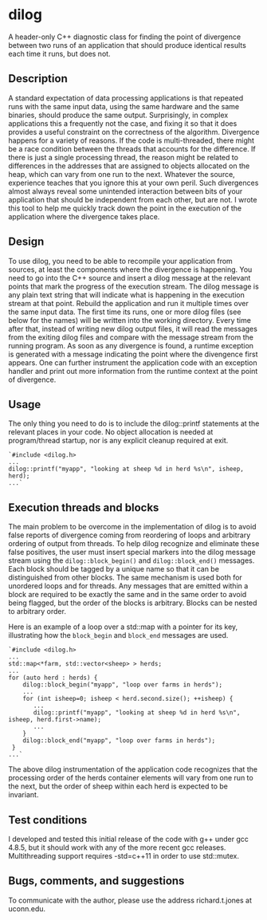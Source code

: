 # dilog
A header-only C++ diagnostic class for finding the point of divergence between two runs of an application
that should produce identical results each time it runs, but does not.

## Description
A standard expectation of data processing applications is that repeated runs with the same input data, using
the same hardware and the same binaries, should produce the same output. Surprisingly, in complex applications
this a frequently not the case, and fixing it so that it does provides a useful constraint on the correctness
of the algorithm. Divergence happens for a variety of reasons. If the code is multi-threaded, there might be a
race condition between the threads that accounts for the difference. If there is just a single processing thread,
the reason might be related to differences in the addresses that are assigned to objects allocated on the heap,
which can vary from one run to the next. Whatever the source, experience teaches that you ignore this at your
own peril. Such divergences almost always reveal some unintended interaction between bits of your application
that should be independent from each other, but are not. I wrote this tool to help me quickly track down the
point in the execution of the application where the divergence takes place.

## Design
To use dilog, you need to be able to recompile your application from sources, at least the components where
the divergence is happening. You need to go into the C++ source and insert a dilog message at the relevant
points that mark the progress of the execution stream. The dilog message is any plain text string that will
indicate what is happening in the execution stream at that point. Rebuild the application and run it multiple
times over the same input data. The first time its runs, one or more dilog files (see below for the names)
will be written into the working directory. Every time after that, instead of writing new dilog output files,
it will read the messages from the exiting dilog files and compare with the message stream from the running
program. As soon as any divergence is found, a runtime exception is generated with a message indicating the
point where the divengence first appears. One can further instrument the application code with an exception
handler and print out more information from the runtime context at the point of divergence.

## Usage
The only thing you need to do is to include the dilog::printf statements at the relevant places in your
code. No object allocation is needed at program/thread startup, nor is any explicit cleanup required at
exit.

    `#include <dilog.h> 
    ...
    dilog::printf("myapp", "looking at sheep %d in herd %s\n", isheep, herd);
    ...`

## Execution threads and blocks
The main problem to be overcome in the implementation of dilog is to avoid false reports of divergence
coming from reordering of loops and arbitrary ordering of output from threads. To help dilog recognize
and eliminate these false positives, the user must insert special markers into the dilog message stream
using the `dilog::block_begin()` and `dilog::block_end()` messages. Each block should be tagged by a
unique name so that it can be distinguished from other blocks. The same mechanism is used both for
unordered loops and for threads. Any messages that are emitted within a block are required to be exactly
the same and in the same order to avoid being flagged, but the order of the blocks is arbitrary.
Blocks can be nested to arbitrary order.

Here is an example of a loop over a std::map with a pointer for its key, illustrating how the
`block_begin` and `block_end` messages are used.

    `#include <dilog.h> 
    ...
    std::map<*farm, std::vector<sheep> > herds;
    ...
    for (auto herd : herds) {
        dilog::block_begin("myapp", "loop over farms in herds");
        ...
        for (int isheep=0; isheep < herd.second.size(); ++isheep) {
           ...
           dilog::printf("myapp", "looking at sheep %d in herd %s\n", isheep, herd.first->name);
           ...
        }
        dilog::block_end("myapp", "loop over farms in herds");
     }
    ...`

The above dilog instrumentation of the application code recognizes that the processing order of the
herds container elements will vary from one run to the next, but the order of sheep within each herd
is expected to be invariant.

## Test conditions
I developed and tested this initial release of the code with g++ under gcc 4.8.5, but it should work with
any of the more recent gcc releases. Multithreading support requires -std=c++11 in order to use std::mutex.

## Bugs, comments, and suggestions
To communicate with the author, please use the address richard.t.jones at uconn.edu.
